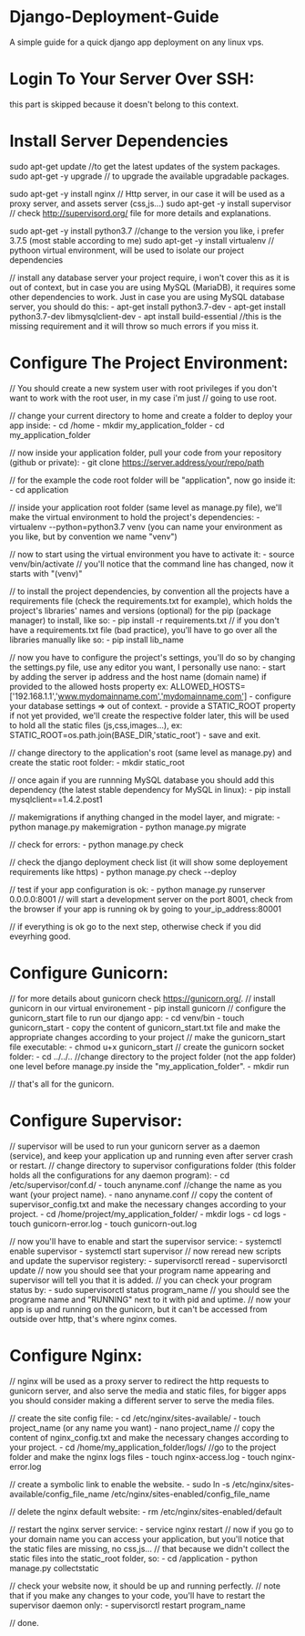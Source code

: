 # Django-Deployment-Guide
A simple guide for a quick django app deployment on any linux vps.

# Login To Your Server Over SSH:
  this part is skipped because it doesn't belong to this context.

# Install Server Dependencies
  sudo apt-get update //to get the latest updates of the system packages.
  sudo apt-get -y upgrade // to upgrade the available upgradable packages.
  
  sudo apt-get -y install nginx // Http server, in our case it will be used as a proxy server, and assets server (css,js...)
  sudo apt-get -y install supervisor // check http://supervisord.org/ file for more details and explanations.
  
  sudo apt-get -y install python3.7 //change to the version you like, i prefer 3.7.5 (most stable according to me)
  sudo apt-get -y install virtualenv // pythoon virtual environment, will be used to isolate our project dependencies
  
  // install any database server your project require, i won't cover this as it is out of context, but in case you are using 
  MySQL (MariaDB), it requires some other dependencies to work.
  Just in case you are using MySQL database server, you should do this:
    - apt-get install python3.7-dev
    - apt-get install python3.7-dev libmysqlclient-dev
    - apt install build-essential //this is the missing requirement and it will throw so much errors if you miss it.
   
# Configure The Project Environment:
  // You should create a new system user with root privileges if you don't want to work with the root user, in my case i'm just 
  // going to use root.
  
  // change your current directory to home and create a folder to deploy your app inside:
      - cd /home
      - mkdir my_application_folder
      - cd my_application_folder
      
  // now inside your application folder, pull your code from your repository (github or private):
      - git clone https://server.address/your/repo/path
      
  // for the example the code root folder will be "application", now go inside it:
      - cd application
      
  // inside your application root folder (same level as manage.py file), we'll make the virtual environment to hold the 
     project's dependencies:
      - virtualenv --python=python3.7 venv (you can name your environment as you like, but by convention we name "venv")
      
  // now to start using the virtual environment you have to activate it:
      - source venv/bin/activate // you'll notice that the command line has changed, now it starts with "(venv)" 
      
  // to install the project dependencies, by convention all the projects have a requirements file (check the requirements.txt 
    for example), which holds the project's libraries' names and versions (optional) for the pip (package manager) to install, like so:
      - pip install -r requirements.txt 
      // if you don't have a requirements.txt file (bad practice), you'll have to go over all the libraries manually like so:
      - pip install lib_name
  
  // now you have to configure the project's settings, you'll do so by changing the settings.py file, use any editor you want,
     I personally use nano:
     - start by adding the server ip address and the host name (domain name) if provided to the allowed hosts property 
          ex: ALLOWED_HOSTS=['192.168.1.1','www.mydomainname.com','mydomainname.com']
     - configure your database settings => out of context.
     - provide a STATIC_ROOT property if not yet provided, we'll create the respective folder later, this will be used to 
          hold all the static files (js,css,images...), ex: STATIC_ROOT=os.path.join(BASE_DIR,'static_root')
     - save and exit.
     
  // change directory to the application's root (same level as manage.py) and create the static root folder:
     - mkdir static_root
     
  // once again if you are runnning MySQL database you should add this dependency (the latest stable dependency for MySQL in linux):
     - pip install mysqlclient==1.4.2.post1
     
  // makemigrations if anything changed in the model layer, and migrate:
     - python manage.py makemigration
     - python manage.py migrate
     
  // check for errors:
     - python manage.py check
     
  // check the django deployment check list (it will show some deployement requirements like https)
     - python manage.py check --deploy
     
  // test if your app configuration is ok:
     - python manage.py runserver 0.0.0.0:8001 // will start a development server on the port 8001, check from the browser if 
     your app is running ok by going to your_ip_address:80001
     
  // if everything is ok go to the next step, otherwise check if you did eveyrhing good.
  
  
# Configure Gunicorn:
  // for more details about gunicorn check https://gunicorn.org/.
  // install gunicorn in our virtual environement
      - pip install gunicorn
  // configure the gunicorn_start file to run our django app:
      - cd venv/bin
      - touch gunicorn_start
      - copy the content of gunicorn_start.txt file and make the appropriate changes according to your project
  // make the gunicorn_start file executable:
      - chmod u+x gunicorn_start
  // create the gunicorn socket folder:
      - cd ../../.. //change directory to the project folder (not the app folder) one level before manage.py 
                        inside the "my_application_folder".
      - mkdir run
 
  // that's all for the gunicorn.
  
# Configure Supervisor:
  // supervisor will be used to run your gunicorn server as a daemon (service), and keep your application up and running even
      after server crash or restart.
  // change directory to supervisor configurations folder (this folder holds all the configurations for any daemon program):
      - cd /etc/supervisor/conf.d/
      - touch anyname.conf //change the name as you want (your project name).
      - nano anyname.conf // copy the content of supervisor_config.txt and make the necessary changes according to your project.
      - cd /home/project/my_application_folder/
      - mkdir logs
      - cd logs
      - touch gunicorn-error.log
      - touch gunicorn-out.log
      
  // now you'll have to enable and start the supervisor service:
      - systemctl enable supervisor
      - systemctl start supervisor
  // now reread new scripts and update the supervisor registery:
      - supervisorctl reread
      - supervisorctl update
  // now you should see that your program name appearing and supervisor will tell you that it is added.
  // you can check your program status by:
      - sudo supervisorctl status program_name // you should see the programe name and "RUNNING" next to it with pid and uptime.
  // now your app is up and running on the gunicorn, but it can't be accessed from outside over http, that's where nginx comes.
  
  
# Configure Nginx:
  // nginx will be used as a proxy server to redirect the http requests to gunicorn server, and also serve the media and static files,
      for bigger apps you should consider making a different server to serve the media files.
  
  // create the site config file:
      - cd /etc/nginx/sites-available/
      - touch project_name (or any name you want)
      - nano project_name // copy the content of nginx_config.txt and make the necessary changes according to your project.
      - cd /home/my_application_folder/logs/ //go to the project folder and make the nginx logs files
      - touch nginx-access.log
      - touch nginx-error.log
  
  // create a symbolic link to enable the website.
      - sudo ln -s /etc/nginx/sites-available/config_file_name /etc/nginx/sites-enabled/config_file_name 
  
  // delete the nginx default website:
      - rm /etc/nginx/sites-enabled/default
  
  // restart the nginx server service:
      - service nginx restart
  // now if you go to your domain name you can access your application, but you'll notice that the static files are missing,
      no css,js...
  // that because we didn't collect the static files into the static_root folder, so:
      - cd /application
      - python manage.py collectstatic
      
  // check your website now, it should be up and running perfectly.
  // note that if you make any changes to your code, you'll have to restart the supervisor daemon only:
      - supervisorctl restart program_name
  
  // done.
